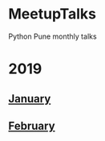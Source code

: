 # MeetupTalks

Python Pune monthly talks

# 2019
## [January](./2019/January/)
## [February](./2019/February/)
